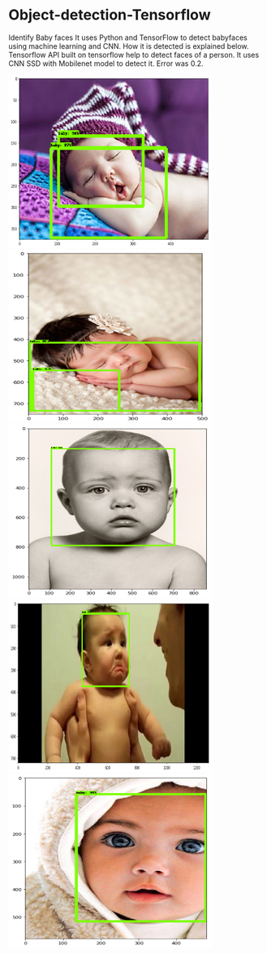 # Object-detection-Tensorflow
Identify Baby faces 
It uses Python and TensorFlow to detect babyfaces using machine learning and CNN.
How it is detected is explained below. Tensorflow API built on tensorflow help to detect faces of a person. It uses CNN SSD with Mobilenet model to detect it. Error was 0.2. 


<img src="https://github.com/abhikghosh12/Object-detection-Tensorflow/blob/master/index.png" width="400"
     height="341" class="center">
     <img src="https://github.com/abhikghosh12/Object-detection-Tensorflow/blob/master/index2.png" width="400"
     height="341" class="center">
     <img src="https://github.com/abhikghosh12/Object-detection-Tensorflow/blob/master/index3.png" width="400"
     height="341" class="center">
     <img src="https://github.com/abhikghosh12/Object-detection-Tensorflow/blob/master/index4.png" width="400"
     height="341" class="center">
     <img src="https://github.com/abhikghosh12/Object-detection-Tensorflow/blob/master/index5.png" width="400"
     height="341" class="center">
